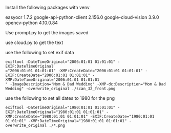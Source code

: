 
Install the following packages with venv

easyocr                  1.7.2
google-api-python-client 2.156.0
google-cloud-vision      3.9.0
opencv-python            4.10.0.84

Use prompt.py to get the images saved

use cloud.py to get the text

use the following to set exif data

```
exiftool -DateTimeOriginal="2006:01:01 01:01:01" -EXIF:DateTimeOriginal
="2006:01:01 01:01:01" -XMP:CreateDate="2006:01:01 01:01:01" -EXIF:CreateDate="2006:01:01 01:01:01" -XMP:DateTimeOriginal="2006:01:01 01:01:01
" -ImageDescription="Mom & Dad Wedding" -XMP-dc:Description="Mom & Dad Wedding" -overwrite_original ./scan_32_front.png
```

use the following to set all dates to 1980 for the png

```
exiftool -DateTimeOriginal="1980:01:01 01:01:01" -EXIF:DateTimeOriginal="1980:01:01 01:01:01" -XMP:CreateDate="1980:01:01 01:01:01" -EXIF:CreateDate="1980:01:01 01:01:01" -XMP:DateTimeOriginal="1980:01:01 01:01:01" -overwrite_original ./*.png
```
